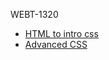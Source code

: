 WEBT-1320



<ul>
    <li><a href="HTML5_to_intro_css/index.html" target=_blank>HTML to intro css</a></li>
    <li><a href="avd_css/index.html" target=_blank>Advanced CSS</a></li>
</ul>

